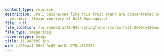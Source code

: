 ```yaml
---
content_type: resource
description: Small businesses like this fruit stand are concentrated on the Main Street
  corridor. (Image courtesy of Bill Massaquoi.)
file: null
file_location: /coursemedia/11-945-springfield-studio-fall-2005/e420eaaf58e19c80bdf8d270a4312373_11-945f05.jpg
file_type: image/jpeg
resourcetype: Image
title: 11-945f05.jpg
uid: e420eaaf-58e1-9c80-bdf8-d270a4312373
---
```

